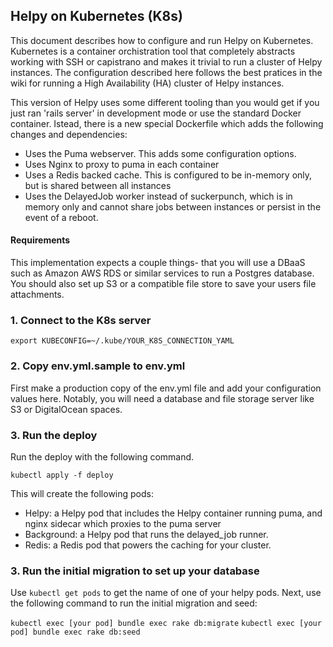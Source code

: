 ## Helpy on Kubernetes (K8s)

This document describes how to configure and run Helpy on Kubernetes. Kubernetes is a container
orchistration tool that completely abstracts working with SSH or capistrano and makes
it trivial to run a cluster of Helpy instances.  The configuration described here follows the best pratices
in the wiki for running a High Availability (HA) cluster of Helpy instances.

This version of Helpy uses some different tooling than you would get if you just ran 'rails server' in
development mode or use the standard Docker container.  Istead, there is a new special
Dockerfile which adds the following changes and dependencies:

- Uses the Puma webserver.  This adds some configuration options.
- Uses Nginx to proxy to puma in each container
- Uses a Redis backed cache.  This is configured to be in-memory only, but is shared between all
instances
- Uses the DelayedJob worker instead of suckerpunch, which is in memory only and cannot share jobs
between instances or persist in the event of a reboot.

#### Requirements

This implementation expects a couple things- that you will use a DBaaS such as Amazon AWS RDS or similar services to run a Postgres database.  You should also set up S3 or a compatible file store to save your users file attachments.

### 1. Connect to the K8s server

`export KUBECONFIG=~/.kube/YOUR_K8S_CONNECTION_YAML`

### 2. Copy env.yml.sample to env.yml

First make a production copy of the env.yml file and add your configuration values here. Notably, you will need a database and file storage server like S3 or DigitalOcean spaces.

### 3. Run the deploy

Run the deploy with the following command.

`kubectl apply -f deploy`

This will create the following pods:

- Helpy: a Helpy pod that includes the Helpy container running puma, and nginx sidecar which proxies 
to the puma server
- Background: a Helpy pod that runs the delayed_job runner.
- Redis: a Redis pod that powers the caching for your cluster.

### 3. Run the initial migration to set up your database

Use `kubectl get pods` to get the name of one of your helpy pods.  Next, use the following command
to run the initial migration and seed:

`kubectl exec [your pod] bundle exec rake db:migrate`
`kubectl exec [your pod] bundle exec rake db:seed`

